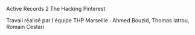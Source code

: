 Active Records 2 The Hacking Pinterest

Travail réalisé par l'équipe THP Marseille : Ahmed Bouzid, Thomas Iatrou, Romain Cestari
